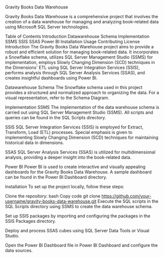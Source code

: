 Gravity Books Data Warehouse

Gravity Books Data Warehouse is a comprehensive project that involves the creation of a data warehouse for managing and analyzing book-related data using Microsoft SQL Server technologies.

Table of Contents
Introduction
Datawarehouse Schema
Implementation
SSMS
SSIS
SSAS
Power BI
Installation
Usage
Contributing
License
Introduction
The Gravity Books Data Warehouse project aims to provide a robust and efficient solution for managing book-related data. It incorporates a Snowflake schema, utilizes SQL Server Management Studio (SSMS) for implementation, employs Slowly Changing Dimension (SCD) techniques in the Dimensions' ETL using SQL Server Integration Services (SSIS), performs analysis through SQL Server Analysis Services (SSAS), and creates insightful dashboards using Power BI.

Datawarehouse Schema
The Snowflake schema used in this project provides a structured and normalized approach to organizing the data. For a visual representation, refer to the Schema Diagram.


Implementation
SSMS
The implementation of the data warehouse schema is carried out using SQL Server Management Studio (SSMS). All scripts and queries can be found in the SQL Scripts directory.

SSIS
SQL Server Integration Services (SSIS) is employed for Extract, Transform, Load (ETL) processes. Special emphasis is given to implementing Slowly Changing Dimension (SCD) techniques for maintaining historical data in dimensions.

SSAS
SQL Server Analysis Services (SSAS) is utilized for multidimensional analysis, providing a deeper insight into the book-related data.

Power BI
Power BI is used to create interactive and visually appealing dashboards for the Gravity Books Data Warehouse. A sample dashboard can be found in the Power BI Dashboard directory.

Installation
To set up the project locally, follow these steps:

Clone the repository:
bash
Copy code
git clone https://github.com/your-username/gravity-books-data-warehouse.git
Execute the SQL scripts in the SQL Scripts directory using SSMS to create the data warehouse schema.

Set up SSIS packages by importing and configuring the packages in the SSIS Packages directory.

Deploy and process SSAS cubes using SQL Server Data Tools or Visual Studio.

Open the Power BI Dashboard file in Power BI Dashboard and configure the data sources.
